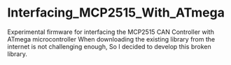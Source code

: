 # Interfacing_MCP2515_With_ATmega
Experimental firmware for interfacing the MCP2515 CAN Controller with ATmega microcontroller
When downloading the existing library from the internet is not challenging enough, So I decided to develop this broken library. 
